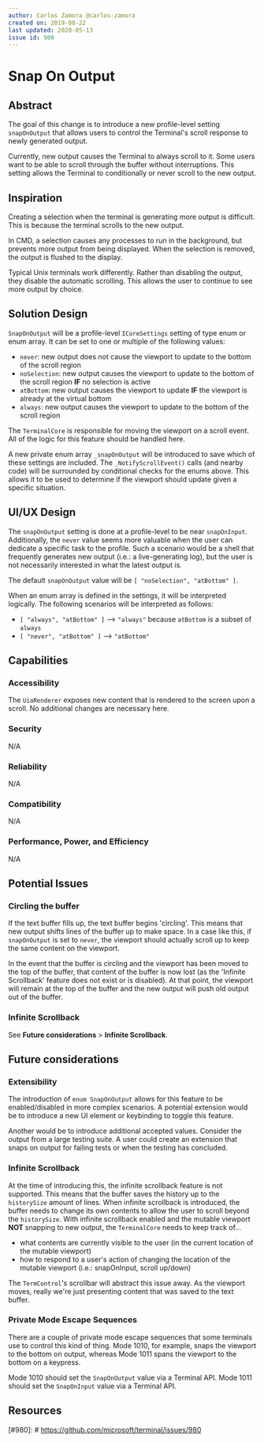 ```yaml
---
author: Carlos Zamora @carlos-zamora
created on: 2019-08-22
last updated: 2020-05-13
issue id: 980
---
```


# Snap On Output

## Abstract

The goal of this change is to introduce a new profile-level setting `snapOnOutput` that allows users to control the Terminal's scroll response to newly generated output.

Currently, new output causes the Terminal to always scroll to it. Some users want to be able to scroll through the buffer without interruptions. This setting allows the Terminal to conditionally or never scroll to the new output.

## Inspiration

Creating a selection when the terminal is generating more output is difficult. This is because the terminal scrolls to the new output.

In CMD, a selection causes any processes to run in the background, but prevents more output from being displayed. When the selection is removed, the output is flushed to the display.

Typical Unix terminals work differently. Rather than disabling the output, they disable the automatic scrolling. This allows the user to continue to see more output by choice.

## Solution Design

`SnapOnOutput` will be a profile-level `ICoreSettings` setting of type enum or enum array. It can be set to one or multiple of the following values:
- `never`: new output does not cause the viewport to update to the bottom of the scroll region
- `noSelection`: new output causes the viewport to update to the bottom of the scroll region **IF** no selection is active
- `atBottom`: new output causes the viewport to update **IF** the viewport is already at the virtual bottom
- `always`: new output causes the viewport to update to the bottom of the scroll region

The `TerminalCore` is responsible for moving the viewport on a scroll event. All of the logic for this feature should be handled here.

A new private enum array `_snapOnOutput` will be introduced to save which of these settings are included. The `_NotifyScrollEvent()` calls (and nearby code) will be surrounded by conditional checks for the enums above. This allows it to be used to determine if the viewport should update given a specific situation.

## UI/UX Design

The `snapOnOutput` setting is done at a profile-level to be near `snapOnInput`. Additionally, the `never` value seems more valuable when the user can dedicate a specific task to the profile. Such a scenario would be a shell that frequently generates new output (i.e.: a live-generating log), but the user is not necessarily interested in what the latest output is.

The default `snapOnOutput` value will be `[ "noSelection", "atBottom" ]`.

When an enum array is defined in the settings, it will be interpreted logically. The following scenarios will be interpreted as follows:
- `[ "always", "atBottom" ]` --> `"always"` because `atBottom` is a subset of `always`
- `[ "never", "atBottom" ]` --> `"atBottom"`

## Capabilities

### Accessibility

The `UiaRenderer` exposes new content that is rendered to the screen upon a scroll. No additional changes are necessary here.

### Security

N/A

### Reliability

N/A

### Compatibility

N/A

### Performance, Power, and Efficiency

N/A

## Potential Issues

### Circling the buffer
If the text buffer fills up, the text buffer begins 'circling'. This means that new output shifts lines of the buffer up to make space. In a case like this, if `snapOnOutput` is set to `never`, the viewport should actually scroll up to keep the same content on the viewport.

In the event that the buffer is circling and the viewport has been moved to the top of the buffer, that content of the buffer is now lost (as the 'Infinite Scrollback' feature does not exist or is disabled). At that point, the viewport will remain at the top of the buffer and the new output will push old output out of the buffer.

### Infinite Scrollback
See **Future considerations** > **Infinite Scrollback**.

## Future considerations

### Extensibility
The introduction of `enum SnapOnOutput` allows for this feature to be enabled/disabled in more complex scenarios. A potential extension would be to introduce a new UI element or keybinding to toggle this feature.

Another would be to introduce additional accepted values. Consider the output from a large testing suite. A user could create an extension that snaps on output for failing tests or when the testing has concluded.

### Infinite Scrollback
At the time of introducing this, the infinite scrollback feature is not supported. This means that the buffer saves the history up to the `historySize` amount of lines. When infinite scrollback is introduced, the buffer needs to change its own contents to allow the user to scroll beyond the `historySize`. With infinite scrollback enabled and the mutable viewport **NOT** snapping to new output, the `TerminalCore` needs to keep track of...
- what contents are currently visible to the user (in the current location of the mutable viewport)
- how to respond to a user's action of changing the location of the mutable viewport (i.e.: snapOnInput, scroll up/down)

The `TermControl`'s scrollbar will abstract this issue away. As the viewport moves, really we're just presenting content that was saved to the text buffer.

### Private Mode Escape Sequences
There are a couple of private mode escape sequences that some terminals use to control this kind of thing. Mode 1010, for example, snaps the viewport to the bottom on output, whereas Mode 1011 spans the viewport to the bottom on a keypress.

Mode 1010 should set the `SnapOnOutput` value via a Terminal API.
Mode 1011 should set the `SnapOnInput` value via a Terminal API.

## Resources

[#980]: # https://github.com/microsoft/terminal/issues/980
